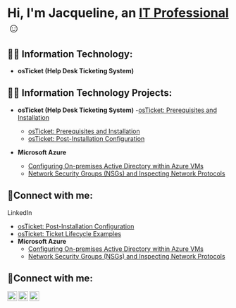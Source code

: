 
<h1>Hi, I'm Jacqueline, an <a href="https://linkedin.com/in/Jacqueline">IT Professional</a>☺</h1>

<h2>👨‍💻 Information Technology:</h2>

- <b>osTicket (Help Desk Ticketing System)</b>

<h2>👨‍💻 Information Technology Projects:</h2>

- <b>osTicket (Help Desk Ticketing System)</b>
  -[osTicket: Prerequisites and Installation](https://github.com/smithjacqueline/osticket-prereqs)
  -  [osTicket: Prerequisites and Installation](https://github.com/smithjacqueline/osticket-prereqs)
  - [osTicket: Post-Installation Configuration](https://github.com/smithjacqueline/post-install-config)
    
- <b>Microsoft Azure</b>
  - [Configuring On-premises Active Directory within Azure VMs](https://github.com/smithjacqueline/configure-ad)
  - [Network Security Groups (NSGs) and Inspecting Network Protocols](https://github.com/smithjacqueline/azure-network-protocols)

<h2>🤳Connect with me:</h2>


 LinkedIn


[twitter]: https://twitter.com/smithjacqueline
[instagram]: https://www.instagram.com/smithjacqueline
[linkedin]: https://linkedin.com/in/smithjacqueline
  - [osTicket: Post-Installation Configuration](https://github.com/smithjacqueline/post-install-config)
  - [osTicket: Ticket Lifecycle Examples](https://github.com/smithjacqueline/ticket-lifecycle)
- <b>Microsoft Azure</b>
  - [Configuring On-premises Active Directory within Azure VMs](https://github.com/smithjacqueline/configure-ad)
  - [Network Security Groups (NSGs) and Inspecting Network Protocols](https://github.com/smithjacqueline/azure-network-protocols)

<h2>🤳Connect with me:</h2>

[<img align="left" alt="Jacqueline | Twitter" width="22px" src="https://cdn.jsdelivr.net/npm/simple-icons@v3/icons/twitter.svg" />][twitter]
[<img align="left" alt="Jacqueline | LinkedIn" width="22px" src="https://cdn.jsdelivr.net/npm/simple-icons@v3/icons/linkedin.svg" />][linkedin]
[<img align="left" alt="Jacqueline | Instagram" width="22px" src="https://cdn.jsdelivr.net/npm/simple-icons@v3/icons/instagram.svg" />][instagram]


[linkedin]: https://linkedin.com/in/Jacqueline
<!--
**smithjacqueline/smithjacqueline** is a ✨ _special_ ✨ repository because its `README.md` (this file) appears on your GitHub profile.

Here are some ideas to get you started:

- 🔭 I’m currently working on ...
- 🌱 I’m currently learning ...
- 👯 I’m looking to collaborate on ...
- 🤔 I’m looking for help with ...
- 💬 Ask me about ...
- 📫 How to reach me: ...
- 😄 Pronouns: ...
- ⚡ Fun fact: ...
-->
